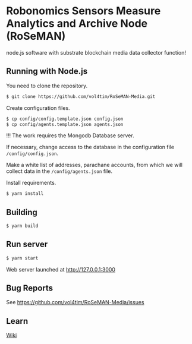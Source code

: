 # Robonomics Sensors Measure Analytics and Archive Node (RoSeMAN)

node.js software with substrate blockchain media data collector function!

## Running with Node.js

You need to clone the repository.

```bash
$ git clone https://github.com/vol4tim/RoSeMAN-Media.git
```

Create configuration files.

```bash
$ cp config/config.template.json config.json
$ cp config/agents.template.json agents.json
```

!!! The work requires the Mongodb Database server.

If necessary, change access to the database in the configuration file `/config/config.json`.

Make a white list of addresses, parachane accounts, from which we will collect data in the `/config/agents.json` file.

Install requirements.

```bash
$ yarn install
```

## Building

```bash
$ yarn build
```

## Run server

```bash
$ yarn start
```

Web server launched at http://127.0.0.1:3000

## Bug Reports

See https://github.com/vol4tim/RoSeMAN-Media/issues

## Learn

[Wiki](https://wiki.robonomics.network/)
